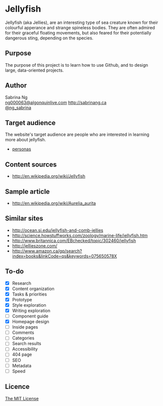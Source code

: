 # Jellyfish

Jellyfish (aka Jellies), are an interesting type of sea creature known for their colourful apperance and strange spineless bodies. They are often admired for their graceful floating movements, but also feared for their potentially dangerous sting, depending on the species. 

## Purpose

The purpose of this project is to learn how to use Github, and to design large, data-oriented projects. 

## Author

Sabrina Ng	
[ng000063@algonquinlive.com](mailto:ng000063@algonquinlive.com)	
<http://sabrinang.ca>	
[@ng_sabrina](https://twitter.com/ng_sabrina)

## Target audience

The website's target audience are people who are interested in learning more about jellyfish.

- [personas](personas.md)

## Content sources

- <http://en.wikipedia.org/wiki/Jellyfish>

## Sample article

- <http://en.wikipedia.org/wiki/Aurelia_aurita>

## Similar sites

- <http://ocean.si.edu/jellyfish-and-comb-jellies>
- <http://science.howstuffworks.com/zoology/marine-life/jellyfish.htm>
- <http://www.britannica.com/EBchecked/topic/302460/jellyfish>
- <http://jellieszone.com/>
- <http://www.amazon.ca/gp/search?index=books&linkCode=qs&keywords=075650578X>

## To-do

- [x] Research
- [x] Content organization
- [x] Tasks & priorities
- [x] Prototype
- [x] Style exploration
- [x] Writing exploration
- [ ] Component guide
- [x] Homepage design
- [ ] Inside pages
- [ ] Comments
- [ ] Categories
- [ ] Search results
- [ ] Accessibility
- [ ] 404 page
- [ ] SEO
- [ ] Metadata
- [ ] Speed

## Licence

[The MIT License]()
